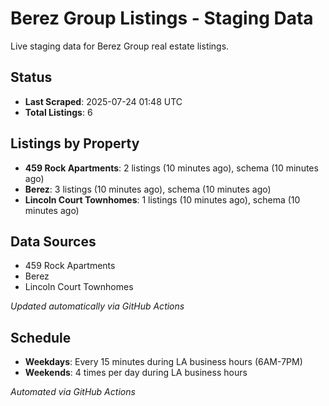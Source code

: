 # Berez Group Listings - Staging Data

Live staging data for Berez Group real estate listings.

## Status

- **Last Scraped**: 2025-07-24 01:48 UTC
- **Total Listings**: 6

## Listings by Property

- **459 Rock Apartments**: 2 listings (10 minutes ago), schema (10 minutes ago)
- **Berez**: 3 listings (10 minutes ago), schema (10 minutes ago)
- **Lincoln Court Townhomes**: 1 listings (10 minutes ago), schema (10 minutes ago)

## Data Sources

- 459 Rock Apartments
- Berez
- Lincoln Court Townhomes

*Updated automatically via GitHub Actions*

## Schedule

- **Weekdays**: Every 15 minutes during LA business hours (6AM-7PM)
- **Weekends**: 4 times per day during LA business hours

*Automated via GitHub Actions*
